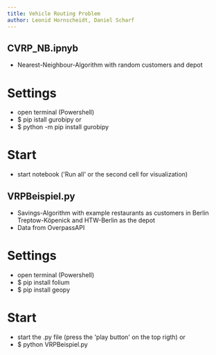 ```yaml
---
title: Vehicle Routing Problem
author: Leonid Hornscheidt, Daniel Scharf
---
```



## CVRP_NB.ipnyb
- Nearest-Neighbour-Algorithm with random customers and depot

# Settings
- open terminal (Powershell)
- $ pip istall gurobipy
or
- $ python -m pip install gurobipy

# Start
- start notebook ('Run all' or the second cell for visualization)


## VRPBeispiel.py 
- Savings-Algorithm with example restaurants as customers in Berlin Treptow-Köpenick and HTW-Berlin as the depot
- Data from OverpassAPI

# Settings
- open terminal (Powershell)
- $ pip install folium
- $ pip install geopy

# Start
- start the .py file (press the 'play button' on the top rigth) 
or
- $ python VRPBeispiel.py